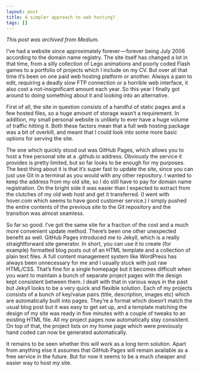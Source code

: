 ```yaml
---
layout: post
title: A simpler approach to web hosting?
tags: []
---
```


*This post was archived from Medium.*

I’ve had a website since approximately forever — forever being July 2006 according to the domain name registry. The site itself has changed a lot in that time, from a silly collection of Lego animations and poorly coded Flash games to a portfolio of projects which I include on my CV. But over all that time it’s been on one paid web hosting platform or another. Always a pain to edit, requiring a deadly slow FTP connection or a horrible web interface, it also cost a not-insignificant amount each year. So this year I finally got around to doing something about it and looking into an alternative.

First of all, the site in question consists of a handful of static pages and a few hosted files, so a huge amount of storage wasn’t a requirement. In addition, my small personal website is unlikely to ever have a huge volume of traffic hitting it. Both these factors mean that a full web hosting package was a bit of overkill, and meant that I could look into some more basic options for serving the site.

The one which quickly stood out was GitHub Pages, which allows you to host a free personal site at a .github.io address. Obviously the service it provides is pretty limited, but so far looks to be enough for my purposes. The best thing about it is that it’s super fast to update the site, since you can just use Git in a terminal as you would with any other repository. I wanted to keep the address from my old site, so I do still have to pay for domain name registration. On the bright side it was easier than I expected to extract from the clutches of my old web host and get it transferred. (I went with hover.com which seems to have good customer service.) I simply pushed the entire contents of the previous site to the Git repository and the transition was almost seamless.

So far so good. I’ve got the same site for a fraction of the cost and a much more convenient update method. There’s been one other unexpected benefit as well. GitHub Pages introduced me to Jekyll, which is a really straightforward site generator. In short, you can use it to create (for example) formatted blog posts out of an HTML template and a collection of plain text files. A full content management system like WordPress has always been unnecessary for me and I usually stuck with just raw HTML/CSS. That’s fine for a single homepage but it becomes difficult when you want to maintain a bunch of separate project pages with the design kept consistent between them. I dealt with that in various ways in the past but Jekyll looks to be a very quick and flexible solution. Each of my projects consists of a bunch of key/value pairs (title, description, images etc) which are automatically built into pages. They’re a format which doesn’t match the usual blog post but it was easy to get set up, and a template matching the design of my site was ready in five minutes with a couple of tweaks to an existing HTML file. All my project pages now automatically stay consistent. On top of that, the project lists on my home page which were previously hand coded can now be generated automatically.

It remains to be seen whether this will work as a long term solution. Apart from anything else it assumes that GitHub Pages will remain available as a free service in the future. But for now it seems to be a much cheaper and easier way to host my site.
